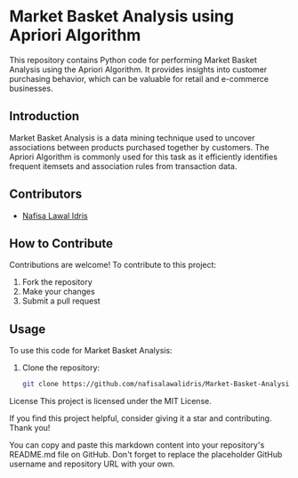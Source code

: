 # Market Basket Analysis using Apriori Algorithm

This repository contains Python code for performing Market Basket Analysis using the Apriori Algorithm. It provides insights into customer purchasing behavior, which can be valuable for retail and e-commerce businesses.

## Introduction

Market Basket Analysis is a data mining technique used to uncover associations between products purchased together by customers. The Apriori Algorithm is commonly used for this task as it efficiently identifies frequent itemsets and association rules from transaction data.

## Contributors

- [Nafisa Lawal Idris](https://github.com/nafisalawalidris)

## How to Contribute

Contributions are welcome! To contribute to this project:

1. Fork the repository
2. Make your changes
3. Submit a pull request

## Usage

To use this code for Market Basket Analysis:

1. Clone the repository:
   ```bash
   git clone https://github.com/nafisalawalidris/Market-Basket-Analysis-using-Apriori-Algorithm.git

License
This project is licensed under the MIT License.

If you find this project helpful, consider giving it a star and contributing. Thank you!

You can copy and paste this markdown content into your repository's README.md file on GitHub. Don't forget to replace the placeholder GitHub username and repository URL with your own.
